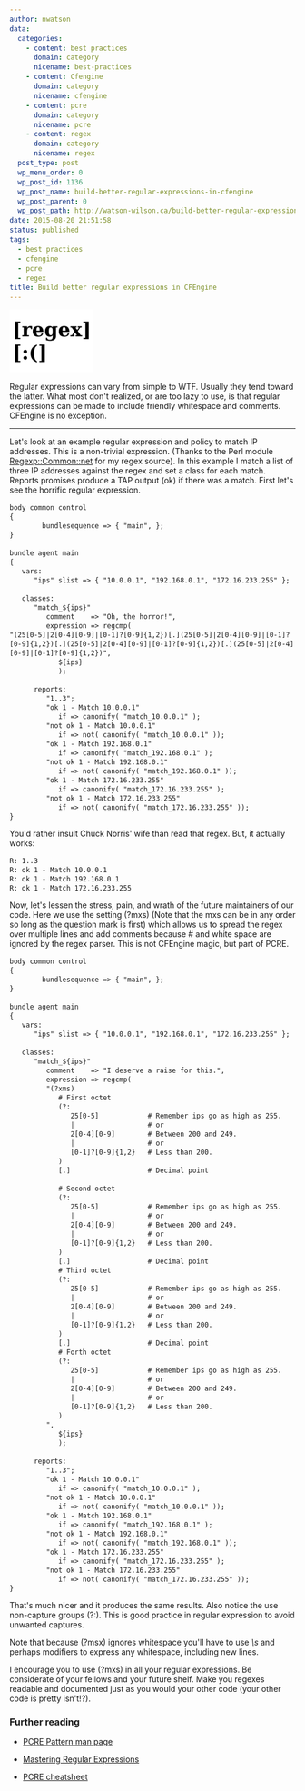 ```yaml
---
author: nwatson
data:
  categories:
    - content: best practices
      domain: category
      nicename: best-practices
    - content: Cfengine
      domain: category
      nicename: cfengine
    - content: pcre
      domain: category
      nicename: pcre
    - content: regex
      domain: category
      nicename: regex
  post_type: post
  wp_menu_order: 0
  wp_post_id: 1136
  wp_post_name: build-better-regular-expressions-in-cfengine
  wp_post_parent: 0
  wp_post_path: http://watson-wilson.ca/build-better-regular-expressions-in-cfengine/
date: 2015-08-20 21:51:58
status: published
tags:
  - best practices
  - cfengine
  - pcre
  - regex
title: Build better regular expressions in CFEngine
---
```

![picture of a regex](/static/images/regex.png)

Regular expressions can vary from simple to WTF. Usually they tend
toward the latter. What most don't realized, or are too lazy to use, is
that regular expressions can be made to include friendly whitespace and
comments. CFEngine is no exception.

---

Let's look at an example regular expression and policy to match IP
addresses. This is a non-trivial expression. (Thanks to the Perl module
[Regexp::Common::net](https://metacpan.org/pod/Regexp::Common::net) for
my regex source). In this example I match a list of three IP addresses
against the regex and set a class for each match. Reports promises
produce a TAP output (ok) if there was a match. First let's see the
horrific regular expression.

    body common control
    {
            bundlesequence => { "main", };
    }
    
    bundle agent main
    {
       vars:
          "ips" slist => { "10.0.0.1", "192.168.0.1", "172.16.233.255" };
    
       classes:
          "match_${ips}"
             comment    => "Oh, the horror!",
             expression => regcmp( 
    "(25[0-5]|2[0-4][0-9]|[0-1]?[0-9]{1,2})[.](25[0-5]|2[0-4][0-9]|[0-1]?[0-9]{1,2})[.](25[0-5]|2[0-4][0-9]|[0-1]?[0-9]{1,2})[.](25[0-5]|2[0-4][0-9]|[0-1]?[0-9]{1,2})",
                ${ips}
                );
    
          reports:
             "1..3";
             "ok 1 - Match 10.0.0.1"
                if => canonify( "match_10.0.0.1" );
             "not ok 1 - Match 10.0.0.1"
                if => not( canonify( "match_10.0.0.1" ));
             "ok 1 - Match 192.168.0.1"
                if => canonify( "match_192.168.0.1" );
             "not ok 1 - Match 192.168.0.1"
                if => not( canonify( "match_192.168.0.1" ));
             "ok 1 - Match 172.16.233.255"
                if => canonify( "match_172.16.233.255" );
             "not ok 1 - Match 172.16.233.255"
                if => not( canonify( "match_172.16.233.255" ));
    }

You'd rather insult Chuck Norris' wife than read that regex. But, it
actually works:

    R: 1..3
    R: ok 1 - Match 10.0.0.1
    R: ok 1 - Match 192.168.0.1
    R: ok 1 - Match 172.16.233.255

Now, let's lessen the stress, pain, and wrath of the future maintainers
of our code. Here we use the setting (?mxs) (Note that the mxs can be
in any order so long as the question mark is first) which allows us to
spread the regex over multiple lines and add comments because # and
white space are ignored by the regex parser. This is not CFEngine
magic, but part of PCRE.

    body common control
    {
            bundlesequence => { "main", };
    }
    
    bundle agent main
    {
       vars:
          "ips" slist => { "10.0.0.1", "192.168.0.1", "172.16.233.255" };
    
       classes:
          "match_${ips}"
             comment    => "I deserve a raise for this.",
             expression => regcmp( 
             "(?xms)
                # First octet 
                (?:
                   25[0-5]            # Remember ips go as high as 255.
                   |                  # or
                   2[0-4][0-9]        # Between 200 and 249.
                   |                  # or
                   [0-1]?[0-9]{1,2}   # Less than 200.
                ) 
                [.]                   # Decimal point
    
                # Second octet 
                (?:
                   25[0-5]            # Remember ips go as high as 255.
                   |                  # or
                   2[0-4][0-9]        # Between 200 and 249.
                   |                  # or
                   [0-1]?[0-9]{1,2}   # Less than 200.
                ) 
                [.]                   # Decimal point
                # Third octet 
                (?:
                   25[0-5]            # Remember ips go as high as 255.
                   |                  # or
                   2[0-4][0-9]        # Between 200 and 249.
                   |                  # or
                   [0-1]?[0-9]{1,2}   # Less than 200.
                ) 
                [.]                   # Decimal point
                # Forth octet 
                (?:
                   25[0-5]            # Remember ips go as high as 255.
                   |                  # or
                   2[0-4][0-9]        # Between 200 and 249.
                   |                  # or
                   [0-1]?[0-9]{1,2}   # Less than 200.
                ) 
             ",
                ${ips}
                );
    
          reports:
             "1..3";
             "ok 1 - Match 10.0.0.1"
                if => canonify( "match_10.0.0.1" );
             "not ok 1 - Match 10.0.0.1"
                if => not( canonify( "match_10.0.0.1" ));
             "ok 1 - Match 192.168.0.1"
                if => canonify( "match_192.168.0.1" );
             "not ok 1 - Match 192.168.0.1"
                if => not( canonify( "match_192.168.0.1" ));
             "ok 1 - Match 172.16.233.255"
                if => canonify( "match_172.16.233.255" );
             "not ok 1 - Match 172.16.233.255"
                if => not( canonify( "match_172.16.233.255" ));
    }

That's much nicer and it produces the same results. Also notice the use
non-capture groups (?:). This is good practice in regular expression to
avoid unwanted captures.

Note that because (?msx) ignores whitespace you'll have to use *\s* and
perhaps modifiers to express any whitespace, including new lines.

I encourage you to use (?mxs) in all your regular expressions. Be
considerate of your fellows and your future shelf. Make you regexes
readable and documented just as you would your other code (your other
code is pretty isn't!?).

### Further reading ###

  * [PCRE Pattern man page](http://www.pcre.org/current/doc/html/pcre2pattern.html)

  * [Mastering Regular Expressions](http://shop.oreilly.com/product/9780596528126.do)

  * [PCRE cheatsheet](/pcre-cheatsheet/)
